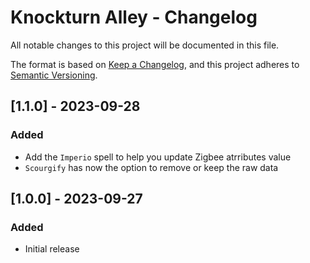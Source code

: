 # Knockturn Alley - Changelog

All notable changes to this project will be documented in this file.

The format is based on [Keep a Changelog](https://keepachangelog.com/en/1.0.0/),
and this project adheres to [Semantic Versioning](https://semver.org/spec/v2.0.0.html).

## [1.1.0] - 2023-09-28
### Added
- Add the `Imperio` spell to help you update Zigbee atrributes value
- `Scourgify` has now the option to remove or keep the raw data

## [1.0.0] - 2023-09-27
### Added
- Initial release
